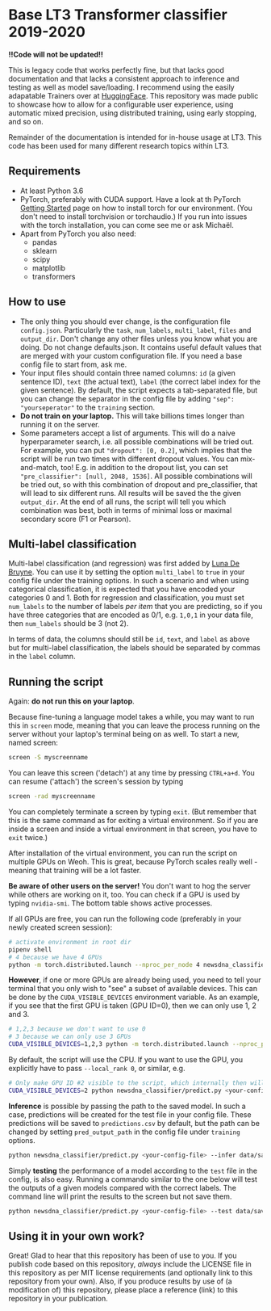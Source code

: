 Base LT3 Transformer classifier 2019-2020
=========================================

**!!Code will not be updated!!**

This is legacy code that works perfectly fine, but that lacks good documentation and 
that lacks a consistent approach to inference and testing as well as model save/loading.
I recommend using the easily adapatable Trainers over at [HuggingFace](https://github.com/huggingface/transformers).
This repository was made public to showcase how to allow for a configurable user experience, using automatic mixed
precision, using distributed training, using early stopping, and so on.

Remainder of the documentation is intended for in-house usage at LT3. This code has been used for many different research
topics within LT3.

Requirements
------------
- At least Python 3.6
- PyTorch, preferably with CUDA support. Have a look at th PyTorch [Getting Started](https://pytorch.org/get-started/locally/)
page on how to install torch for our environment. (You don't need to install torchvision or torchaudio.) If you run
  into issues with the torch installation, you can come see me or ask Michaël. 
- Apart from PyTorch you also need: 
  - pandas
  - sklearn
  - scipy
  - matplotlib
  - transformers


How to use
----------
- The only thing you should ever change, is the configuration file `config.json`. Particularly the `task`, `num_labels`,
`multi_label`, `files` and `output_dir`. Don't change any other files unless you know what you are doing. Do not change
  defaults.json. It contains useful default values that are merged with your custom configuration file. If you need a 
  base config file to start from, ask me.
- Your input files should contain three named columns: `id` (a given sentence ID), `text` (the actual text), `label`
(the correct label index for the given sentence). By default, the script expects a tab-separated file, but you can 
change the separator in the config file by adding `"sep": "yourseperator"` to the `training` section.
- **Do not train on your laptop.** This will take billions times longer than running it on the server.
- Some parameters accept a list of arguments. This will do a naive hyperparameter search, i.e. all possible combinations
will be tried out. For example, you can put `"dropout": [0, 0.2]`, which implies that the script will be run two times
with different dropout values. You can mix-and-match, too! E.g. in addition to the dropout list, you can set 
`"pre_classifier": [null, 2048, 1536]`. All possible combinations will be tried out, so with this combination of dropout
and pre_classifier, that will lead to six different runs. All results will be saved the the given `output_dir`. At the 
end of all runs, the script will tell you which combination was best, both in terms of minimal loss or maximal secondary
score (F1 or Pearson).

Multi-label classification
--------------------------

Multi-label classification (and regression) was first added by [Luna De Bruyne](https://github.com/LunaDeBruyne). 
 You can use it by setting the option `multi_label` to `true` in your config file
 under the training options. In such a scenario and when using categorical classification, it is expected that you
 have encoded your categories 0 and 1. Both for regression and classification, you must set `num_labels` to the number
 of labels *per item* that you are predicting, so if you have three categories that are encoded as 0/1, e.g. `1,0,1` 
 in your data file, then `num_labels` should be 3 (not 2).

In terms of data, the columns should still be `id`, `text`, and `label` as above but for multi-label classification, 
 the labels should be separated by commas in the `label` column.

Running the script
------------------
Again: **do not run this on your laptop**.

Because fine-tuning a language model takes a while, you may want to run this in `screen` mode, meaning that you can 
leave the process running on the server without your laptop's terminal being on as well. To start a new, named screen:

```bash
screen -S myscreenname
```

You can leave this screen ('detach') at any time by pressing `CTRL+a+d`. You can resume ('attach') the screen's session
by typing 

```bash
screen -rad myscreenname
```

You can completely terminate a screen by typing `exit`. (But remember  that this is the same command as for exiting a
virtual environment. So if you are inside a screen and inside a virtual environment in that screen, you have to `exit`
twice.)

After installation of the virtual environment, you can run the script on multiple GPUs on Weoh. This is great, because
PyTorch scales really well - meaning that training will be a lot faster.

**Be aware of other users on the server!** You don't want to hog the server while others are working on it, too. You can 
check if a GPU is used by typing `nvidia-smi`. The bottom table shows active processes.

If all GPUs are free, you can run the following code (preferably in your newly created screen session):

```bash
# activate environment in root dir
pipenv shell
# 4 because we have 4 GPUs
python -m torch.distributed.launch --nproc_per_node 4 newsdna_classifier/predict.py <your-config-file>
```

**However**, if one or more GPUs are already being used, you need to tell your terminal that you only wish to "see" a
subset of available devices. This can be done by the `CUDA_VISIBLE_DEVICES` environment variable. As an example, if
you see that the first GPU is taken (GPU ID=0), then we can only use 1, 2 and 3.

```bash
# 1,2,3 because we don't want to use 0
# 3 because we can only use 3 GPUs
CUDA_VISIBLE_DEVICES=1,2,3 python -m torch.distributed.launch --nproc_per_node 3 newsdna_classifier/predict.py <your-config-file>
```

By default, the script will use the CPU. If you want to use the GPU, you explicitly have to pass `--local_rank 0`, or
 similar, e.g.

```bash
# Only make GPU ID #2 visible to the script, which internally then will be rank 0
CUDA_VISIBLE_DEVICES=2 python newsdna_classifier/predict.py <your-config-file> --local_rank 0
```

**Inference** is possible by passing the path to the saved model. In such a case, predictions will be created for the
 test file in your config file. These predictions will be saved to `predictions.csv` by default, but the path can be
 changed by setting `pred_output_path` in the config file under `training` options.

```bash
python newsdna_classifier/predict.py <your-config-file> --infer data/saved/best-model-chkpnt.pth --local_rank 0
```

Simply **testing** the performance of a model according to the `test` file in the config, is also easy. Running a
 commando similar to the one below will test the outputs of a given models compared with the correct labels. The
 command line will print the results to the screen but not save them.

```bash
python newsdna_classifier/predict.py <your-config-file> --test data/saved/best-model-chkpnt.pth --local_rank 0
```


Using it in your own work?
--------------------------
Great! Glad to hear that this repository has been of use to you. If you publish code based on this repository,
*always* include the LICENSE file in this repository as per MIT license requirements (and optionally link to this
repository from your own). Also, if you produce results by use of (a modification of) this repository, please place
a reference (link) to this repository in your publication.
